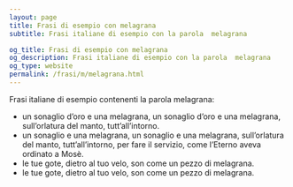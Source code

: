 ```yaml
---
layout: page
title: Frasi di esempio con melagrana 
subtitle: Frasi italiane di esempio con la parola  melagrana

og_title: Frasi di esempio con melagrana 
og_description: Frasi italiane di esempio con la parola  melagrana
og_type: website
permalink: /frasi/m/melagrana.html
---
```


Frasi italiane di esempio contenenti la parola melagrana:


- un sonaglio d’oro e una melagrana, un sonaglio d’oro e una melagrana, sull’orlatura del manto, tutt’all’intorno.
- un sonaglio e una melagrana, un sonaglio e una melagrana, sull’orlatura del manto, tutt’all’intorno, per fare il servizio, come l’Eterno aveva ordinato a Mosè.
- le tue gote, dietro al tuo velo, son come un pezzo di melagrana.
- le tue gote, dietro al tuo velo, son come un pezzo di melagrana.
